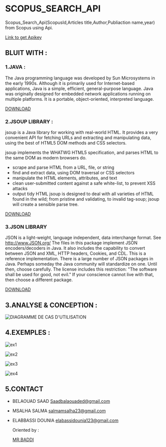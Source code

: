 # SCOPUS_SEARCH_API
Scopus_Search_Api(ScopusId,Articles title,Author,Publiaction name,year) from Scopus using Api.

 [Link to get Apikey](https://dev.elsevier.com/) 

## BLUIT WITH :
### 1.JAVA :
The Java programming language was developed by Sun Microsystems in the early 1990s. Although it is primarily used for Internet-based applications, Java is a simple, efficient, general-purpose language. Java was originally designed for embedded network applications running on multiple platforms. It is a portable, object-oriented, interpreted language.

[DOWNLOAD](https://www.java.com/fr/)
### 2.JSOUP LIBRARY :
jsoup is a Java library for working with real-world HTML. It provides a very convenient API for fetching URLs and extracting and manipulating data, using the best of HTML5 DOM methods and CSS selectors.

jsoup implements the WHATWG HTML5 specification, and parses HTML to the same DOM as modern browsers do.

* scrape and parse HTML from a URL, file, or string
* find and extract data, using DOM traversal or CSS selectors
* manipulate the HTML elements, attributes, and text
* clean user-submitted content against a safe white-list, to prevent XSS attacks
* output tidy HTML
jsoup is designed to deal with all varieties of HTML found in the wild; from pristine and validating, to invalid tag-soup; jsoup will create a sensible parse tree.

[DOWNLOAD](https://jsoup.org/)
### 3.JSON LIBRARY 

JSON is a light-weight, language independent, data interchange format. See http://www.JSON.org/ The files in this package implement JSON encoders/decoders in Java. It also includes the capability to convert between JSON and XML, HTTP headers, Cookies, and CDL. This is a reference implementation. There is a large number of JSON packages in Java. Perhaps someday the Java community will standardize on one. Until then, choose carefully. The license includes this restriction: "The software shall be used for good, not evil." If your conscience cannot live with that, then choose a different package.

[DOWNLOAD](https://jar-download.com/artifacts/org.json)
## 3.ANALYSE & CONCEPTION :
![DIAGRAMME DE CAS D'UTILISATION](https://user-images.githubusercontent.com/69659755/101955449-7c6e3600-3c06-11eb-9595-6d8f2bdefdb4.jpeg)
## 4.EXEMPLES :
![ex1](https://user-images.githubusercontent.com/69659755/101959921-f6a2b880-3c0e-11eb-9592-fb9cf3b97aef.PNG)

![ex2](https://user-images.githubusercontent.com/69659755/101960023-25209380-3c0f-11eb-94d4-e5fc5997413b.PNG)

![ex3](https://user-images.githubusercontent.com/69659755/101960006-1e921c00-3c0f-11eb-81ff-112dfe6f603a.PNG)

![ex4](https://user-images.githubusercontent.com/69659755/101960011-20f47600-3c0f-11eb-8ae0-bceac1e0a5af.PNG)
## 5.CONTACT 
* BELAOUAD SAAD Saadbalaouaded@gmail.com
* MSALHA SALMA salmamsalha23@gmail.com
* ELABBASSI DOUNIA elabassidounia123@gmail.com

  Oriented by : 
  
  [MR.BADDI](https://www.linkedin.com/in/youssefbaddi/)



